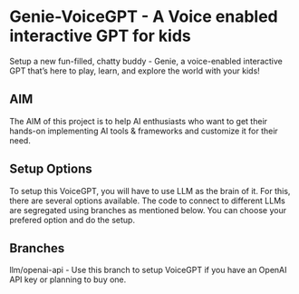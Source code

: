 # Genie-VoiceGPT - A Voice enabled interactive GPT for kids

Setup a new fun-filled, chatty buddy - Genie, a voice-enabled interactive GPT that’s here to play, learn, and explore the world with your kids!

## AIM

The AIM of this project is to help AI enthusiasts who want to get their hands-on implementing AI tools & frameworks and customize it for their need. 

## Setup Options

To setup this VoiceGPT, you will have to use LLM as the brain of it. For this, there are several options available. The code to connect to different LLMs are segregated using branches as mentioned below. You can choose your prefered option and do the setup.

## Branches

llm/openai-api - Use this branch to setup VoiceGPT if you have an OpenAI API key or planning to buy one.